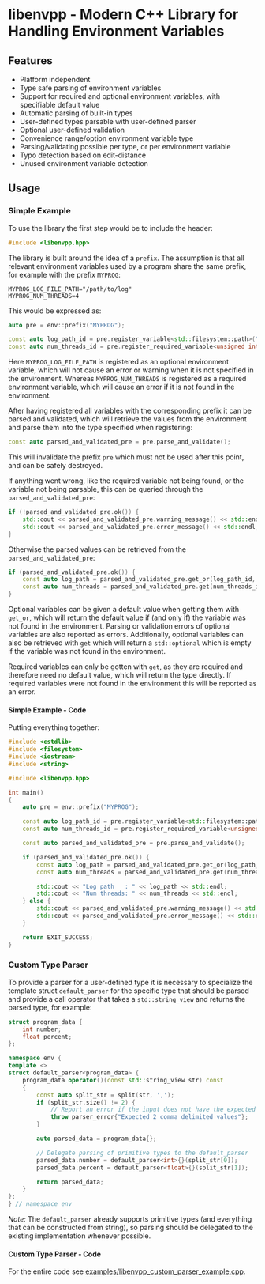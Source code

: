# libenvpp - Modern C++ Library for Handling Environment Variables

## Features

- Platform independent
- Type safe parsing of environment variables
- Support for required and optional environment variables, with specifiable default value
- Automatic parsing of built-in types
- User-defined types parsable with user-defined parser
- Optional user-defined validation
- Convenience range/option environment variable type
- Parsing/validating possible per type, or per environment variable
- Typo detection based on edit-distance
- Unused environment variable detection

## Usage

### Simple Example

To use the library the first step would be to include the header:

```cpp
#include <libenvpp.hpp>
```

The library is built around the idea of a `prefix`. The assumption is that all relevant environment variables used by a program share the same prefix, for example with the prefix `MYPROG`:

```text
MYPROG_LOG_FILE_PATH="/path/to/log"
MYPROG_NUM_THREADS=4
```

This would be expressed as:

```cpp
auto pre = env::prefix("MYPROG");

const auto log_path_id = pre.register_variable<std::filesystem::path>("LOG_FILE_PATH");
const auto num_threads_id = pre.register_required_variable<unsigned int>("NUM_THREADS");
```

Here `MYPROG_LOG_FILE_PATH` is registered as an optional environment variable, which will not cause an error or warning when it is not specified in the environment. Whereas `MYPROG_NUM_THREADS` is registered as a required environment variable, which will cause an error if it is not found in the environment.

After having registered all variables with the corresponding prefix it can be parsed and validated, which will retrieve the values from the environment and parse them into the type specified when registering:

```cpp
const auto parsed_and_validated_pre = pre.parse_and_validate();
```

This will invalidate the prefix `pre` which must not be used after this point, and can be safely destroyed.

If anything went wrong, like the required variable not being found, or the variable not being parsable, this can be queried through the `parsed_and_validated_pre`:

```cpp
if (!parsed_and_validated_pre.ok()) {
    std::cout << parsed_and_validated_pre.warning_message() << std::endl;
    std::cout << parsed_and_validated_pre.error_message() << std::endl;
}
```

Otherwise the parsed values can be retrieved from the `parsed_and_validated_pre`:

```cpp
if (parsed_and_validated_pre.ok()) {
    const auto log_path = parsed_and_validated_pre.get_or(log_path_id, "/default/log/path");
    const auto num_threads = parsed_and_validated_pre.get(num_threads_id);
}
```

Optional variables can be given a default value when getting them with `get_or`, which will return the default value if (and only if) the variable was not found in the environment. Parsing or validation errors of optional variables are also reported as errors. Additionally, optional variables can also be retrieved with `get` which will return a `std::optional` which is empty if the variable was not found in the environment.

Required variables can only be gotten with `get`, as they are required and therefore need no default value, which will return the type directly. If required variables were not found in the environment this will be reported as an error.

#### Simple Example - Code

Putting everything together:

```cpp
#include <cstdlib>
#include <filesystem>
#include <iostream>
#include <string>

#include <libenvpp.hpp>

int main()
{
    auto pre = env::prefix("MYPROG");

    const auto log_path_id = pre.register_variable<std::filesystem::path>("LOG_FILE_PATH");
    const auto num_threads_id = pre.register_required_variable<unsigned int>("NUM_THREADS");

    const auto parsed_and_validated_pre = pre.parse_and_validate();

    if (parsed_and_validated_pre.ok()) {
        const auto log_path = parsed_and_validated_pre.get_or(log_path_id, "/default/log/path");
        const auto num_threads = parsed_and_validated_pre.get(num_threads_id);

        std::cout << "Log path   : " << log_path << std::endl;
        std::cout << "Num threads: " << num_threads << std::endl;
    } else {
        std::cout << parsed_and_validated_pre.warning_message() << std::endl;
        std::cout << parsed_and_validated_pre.error_message() << std::endl;
    }

    return EXIT_SUCCESS;
}
```

### Custom Type Parser

To provide a parser for a user-defined type it is necessary to specialize the template struct `default_parser` for the specific type that should be parsed and provide a call operator that takes a `std::string_view` and returns the parsed type, for example:

```cpp
struct program_data {
    int number;
    float percent;
};

namespace env {
template <>
struct default_parser<program_data> {
    program_data operator()(const std::string_view str) const
    {
        const auto split_str = split(str, ',');
        if (split_str.size() != 2) {
            // Report an error if the input does not have the expected format
            throw parser_error{"Expected 2 comma delimited values"};
        }

        auto parsed_data = program_data{};

        // Delegate parsing of primitive types to the default_parser
        parsed_data.number = default_parser<int>{}(split_str[0]);
        parsed_data.percent = default_parser<float>{}(split_str[1]);

        return parsed_data;
    }
};
} // namespace env
```

_Note:_ The `default_parser` already supports primitive types (and everything that can be constructed from string), so parsing should be delegated to the existing implementation whenever possible.

#### Custom Type Parser - Code

For the entire code see [examples/libenvpp_custom_parser_example.cpp](examples/libenvpp_custom_parser_example.cpp).
